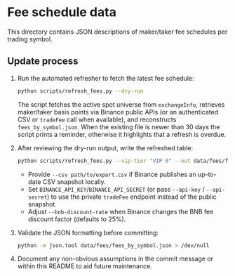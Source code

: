 # Fee schedule data

This directory contains JSON descriptions of maker/taker fee schedules per trading symbol.

## Update process

1. Run the automated refresher to fetch the latest fee schedule:

   ```bash
   python scripts/refresh_fees.py --dry-run
   ```

   The script fetches the active spot universe from `exchangeInfo`, retrieves
   maker/taker basis points via Binance public APIs (or an authenticated CSV or
   `tradeFee` call when available), and reconstructs `fees_by_symbol.json`.
   When the existing file is newer than 30 days the script prints a reminder,
   otherwise it highlights that a refresh is overdue.

2. After reviewing the dry-run output, write the refreshed table:

   ```bash
   python scripts/refresh_fees.py --vip-tier "VIP 0" --out data/fees/fees_by_symbol.json
   ```

   - Provide `--csv path/to/export.csv` if Binance publishes an up-to-date CSV
     snapshot locally.
   - Set `BINANCE_API_KEY`/`BINANCE_API_SECRET` (or pass `--api-key` /
     `--api-secret`) to use the private `tradeFee` endpoint instead of the
     public snapshot.
   - Adjust `--bnb-discount-rate` when Binance changes the BNB fee discount
     factor (defaults to 25%).

3. Validate the JSON formatting before committing:

   ```bash
   python -m json.tool data/fees/fees_by_symbol.json > /dev/null
   ```

4. Document any non-obvious assumptions in the commit message or within this README to aid future maintenance.

